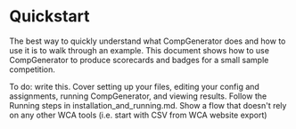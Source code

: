 # Quickstart

The best way to quickly understand what CompGenerator does and how to use it is to walk through an example. This document shows how to use CompGenerator to produce scorecards and badges for a small sample competition.

To do: write this. Cover setting up your files, editing your config and assignments, running CompGenerator, and viewing results. Follow the Running steps in installation_and_running.md. Show a flow that doesn't rely on any other WCA tools (i.e. start with CSV from WCA website export)

